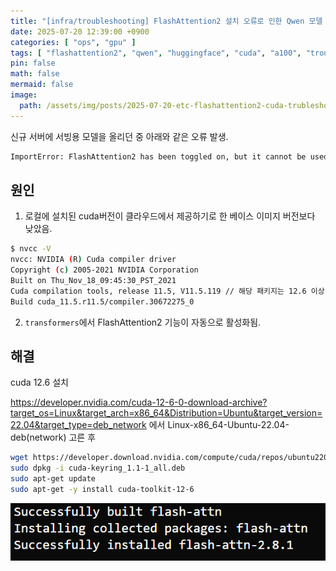 ```yaml
---
title: "[infra/troubleshooting] FlashAttention2 설치 오류로 인한 Qwen 모델 로딩 실패 해결"
date: 2025-07-20 12:39:00 +0900
categories: [ "ops", "gpu" ]
tags: [ "flashattention2", "qwen", "huggingface", "cuda", "a100", "troubleshooting"]
pin: false
math: false
mermaid: false
image:
  path: /assets/img/posts/2025-07-20-etc-flashattention2-cuda-trubleshooting-img.png
---
```


신규 서버에 서빙용 모델을 올리던 중 아래와 같은 오류 발생.

```bash
ImportError: FlashAttention2 has been toggled on, but it cannot be used due to the following error: the package flash_attn seems to be not installed. Please refer to the documentation of https://huggingface.co/docs/transformers/perf_infer_gpu_one#flashattention-2 to install Flash Attention 2.
```

## 원인

1. 로컬에 설치된 cuda버전이 클라우드에서 제공하기로 한 베이스 이미지 버전보다 낮았음.

```bash
$ nvcc -V
nvcc: NVIDIA (R) Cuda compiler driver
Copyright (c) 2005-2021 NVIDIA Corporation
Built on Thu_Nov_18_09:45:30_PST_2021
Cuda compilation tools, release 11.5, V11.5.119 // 해당 패키지는 12.6 이상 요구
Build cuda_11.5.r11.5/compiler.30672275_0
```

2. `transformers`에서 FlashAttention2 기능이 자동으로 활성화됨.

## 해결

cuda 12.6 설치

https://developer.nvidia.com/cuda-12-6-0-download-archive?target_os=Linux&target_arch=x86_64&Distribution=Ubuntu&target_version=22.04&target_type=deb_network 에서 Linux-x86_64-Ubuntu-22.04-deb(network) 고른 후 

```bash
wget https://developer.download.nvidia.com/compute/cuda/repos/ubuntu2204/x86_64/cuda-keyring_1.1-1_all.deb // 이렇게도 가능
sudo dpkg -i cuda-keyring_1.1-1_all.deb
sudo apt-get update
sudo apt-get -y install cuda-toolkit-12-6
```

![img](/assets/img/posts/2025-07-20-etc-flashattention2-cuda-trubleshooting-img.png)